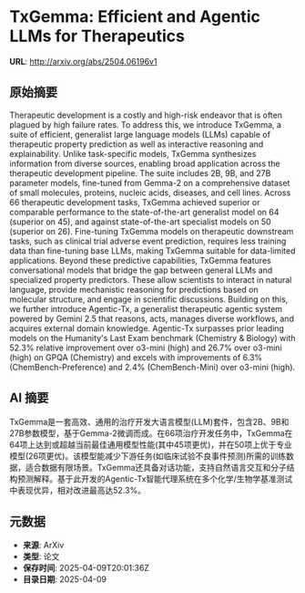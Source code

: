 # TxGemma: Efficient and Agentic LLMs for Therapeutics

**URL**: http://arxiv.org/abs/2504.06196v1

## 原始摘要

Therapeutic development is a costly and high-risk endeavor that is often
plagued by high failure rates. To address this, we introduce TxGemma, a suite
of efficient, generalist large language models (LLMs) capable of therapeutic
property prediction as well as interactive reasoning and explainability. Unlike
task-specific models, TxGemma synthesizes information from diverse sources,
enabling broad application across the therapeutic development pipeline. The
suite includes 2B, 9B, and 27B parameter models, fine-tuned from Gemma-2 on a
comprehensive dataset of small molecules, proteins, nucleic acids, diseases,
and cell lines. Across 66 therapeutic development tasks, TxGemma achieved
superior or comparable performance to the state-of-the-art generalist model on
64 (superior on 45), and against state-of-the-art specialist models on 50
(superior on 26). Fine-tuning TxGemma models on therapeutic downstream tasks,
such as clinical trial adverse event prediction, requires less training data
than fine-tuning base LLMs, making TxGemma suitable for data-limited
applications. Beyond these predictive capabilities, TxGemma features
conversational models that bridge the gap between general LLMs and specialized
property predictors. These allow scientists to interact in natural language,
provide mechanistic reasoning for predictions based on molecular structure, and
engage in scientific discussions. Building on this, we further introduce
Agentic-Tx, a generalist therapeutic agentic system powered by Gemini 2.5 that
reasons, acts, manages diverse workflows, and acquires external domain
knowledge. Agentic-Tx surpasses prior leading models on the Humanity's Last
Exam benchmark (Chemistry &amp; Biology) with 52.3% relative improvement over
o3-mini (high) and 26.7% over o3-mini (high) on GPQA (Chemistry) and excels
with improvements of 6.3% (ChemBench-Preference) and 2.4% (ChemBench-Mini) over
o3-mini (high).


## AI 摘要

TxGemma是一套高效、通用的治疗开发大语言模型(LLM)套件，包含2B、9B和27B参数模型，基于Gemma-2微调而成。在66项治疗开发任务中，TxGemma在64项上达到或超越当前最佳通用模型性能(其中45项更优)，并在50项上优于专业模型(26项更优)。该模型能减少下游任务(如临床试验不良事件预测)所需的训练数据，适合数据有限场景。TxGemma还具备对话功能，支持自然语言交互和分子结构预测解释。基于此开发的Agentic-Tx智能代理系统在多个化学/生物学基准测试中表现优异，相对改进最高达52.3%。

## 元数据

- **来源**: ArXiv
- **类型**: 论文
- **保存时间**: 2025-04-09T20:01:36Z
- **目录日期**: 2025-04-09
